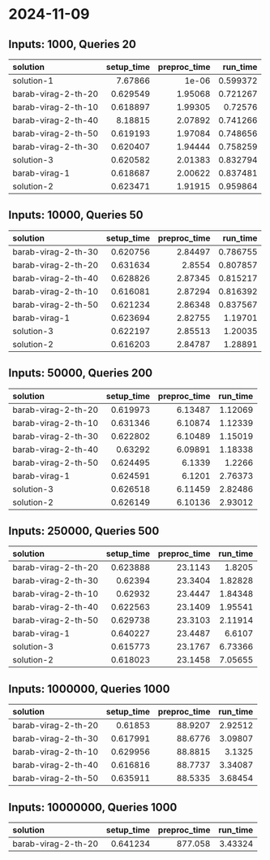 # 2024-11-09

## Inputs: 1000, Queries 20

| solution            |   setup_time |   preproc_time |   run_time |
|:--------------------|-------------:|---------------:|-----------:|
| solution-1          |     7.67866  |        1e-06   |   0.599372 |
| barab-virag-2-th-20 |     0.629549 |        1.95068 |   0.721267 |
| barab-virag-2-th-10 |     0.618897 |        1.99305 |   0.72576  |
| barab-virag-2-th-40 |     8.18815  |        2.07892 |   0.741266 |
| barab-virag-2-th-50 |     0.619193 |        1.97084 |   0.748656 |
| barab-virag-2-th-30 |     0.620407 |        1.94444 |   0.758259 |
| solution-3          |     0.620582 |        2.01383 |   0.832794 |
| barab-virag-1       |     0.618687 |        2.00622 |   0.837481 |
| solution-2          |     0.623471 |        1.91915 |   0.959864 |

## Inputs: 10000, Queries 50

| solution            |   setup_time |   preproc_time |   run_time |
|:--------------------|-------------:|---------------:|-----------:|
| barab-virag-2-th-30 |     0.620756 |        2.84497 |   0.786755 |
| barab-virag-2-th-20 |     0.631634 |        2.8554  |   0.807857 |
| barab-virag-2-th-40 |     0.628826 |        2.87345 |   0.815217 |
| barab-virag-2-th-10 |     0.616081 |        2.87294 |   0.816392 |
| barab-virag-2-th-50 |     0.621234 |        2.86348 |   0.837567 |
| barab-virag-1       |     0.623694 |        2.82755 |   1.19701  |
| solution-3          |     0.622197 |        2.85513 |   1.20035  |
| solution-2          |     0.616203 |        2.84787 |   1.28891  |

## Inputs: 50000, Queries 200

| solution            |   setup_time |   preproc_time |   run_time |
|:--------------------|-------------:|---------------:|-----------:|
| barab-virag-2-th-20 |     0.619973 |        6.13487 |    1.12069 |
| barab-virag-2-th-10 |     0.631346 |        6.10874 |    1.12339 |
| barab-virag-2-th-30 |     0.622802 |        6.10489 |    1.15019 |
| barab-virag-2-th-40 |     0.63292  |        6.09891 |    1.18338 |
| barab-virag-2-th-50 |     0.624495 |        6.1339  |    1.2266  |
| barab-virag-1       |     0.624591 |        6.1201  |    2.76373 |
| solution-3          |     0.626518 |        6.11459 |    2.82486 |
| solution-2          |     0.626149 |        6.10136 |    2.93012 |

## Inputs: 250000, Queries 500

| solution            |   setup_time |   preproc_time |   run_time |
|:--------------------|-------------:|---------------:|-----------:|
| barab-virag-2-th-20 |     0.623888 |        23.1143 |    1.8205  |
| barab-virag-2-th-30 |     0.62394  |        23.3404 |    1.82828 |
| barab-virag-2-th-10 |     0.62932  |        23.4447 |    1.84348 |
| barab-virag-2-th-40 |     0.622563 |        23.1409 |    1.95541 |
| barab-virag-2-th-50 |     0.629738 |        23.3103 |    2.11914 |
| barab-virag-1       |     0.640227 |        23.4487 |    6.6107  |
| solution-3          |     0.615773 |        23.1767 |    6.73366 |
| solution-2          |     0.618023 |        23.1458 |    7.05655 |

## Inputs: 1000000, Queries 1000

| solution            |   setup_time |   preproc_time |   run_time |
|:--------------------|-------------:|---------------:|-----------:|
| barab-virag-2-th-20 |     0.61853  |        88.9207 |    2.92512 |
| barab-virag-2-th-30 |     0.617991 |        88.6776 |    3.09807 |
| barab-virag-2-th-10 |     0.629956 |        88.8815 |    3.1325  |
| barab-virag-2-th-40 |     0.616816 |        88.7737 |    3.34087 |
| barab-virag-2-th-50 |     0.635911 |        88.5335 |    3.68454 |

## Inputs: 10000000, Queries 1000

| solution            |   setup_time |   preproc_time |   run_time |
|:--------------------|-------------:|---------------:|-----------:|
| barab-virag-2-th-20 |     0.641234 |        877.058 |    3.43324 |